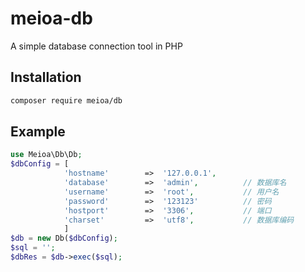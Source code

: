 meioa-db
=======
A simple database connection tool in PHP

Installation
------------
```bash
composer require meioa/db
```

Example
-------
```php
use Meioa\Db\Db;
$dbConfig = [
            'hostname'        =>  '127.0.0.1',            
            'database'        =>  'admin',          // 数据库名
            'username'        =>  'root',           // 用户名
            'password'        =>  '123123'          // 密码
            'hostport'        =>  '3306',           // 端口
            'charset'         =>  'utf8',           // 数据库编码
            ]
$db = new Db($dbConfig);
$sql = '';
$dbRes = $db->exec($sql);
